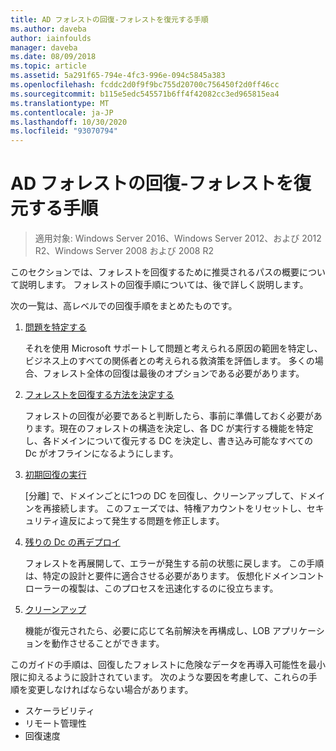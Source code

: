 ```yaml
---
title: AD フォレストの回復-フォレストを復元する手順
ms.author: daveba
author: iainfoulds
manager: daveba
ms.date: 08/09/2018
ms.topic: article
ms.assetid: 5a291f65-794e-4fc3-996e-094c5845a383
ms.openlocfilehash: fcddc2d0f9f9bc755d20700c756450f2d0ff46cc
ms.sourcegitcommit: b115e5edc545571b6ff4f42082cc3ed965815ea4
ms.translationtype: MT
ms.contentlocale: ja-JP
ms.lasthandoff: 10/30/2020
ms.locfileid: "93070794"
---
```

# <a name="ad-forest-recovery---steps-for-restoring-the-forest"></a>AD フォレストの回復-フォレストを復元する手順

>適用対象: Windows Server 2016、Windows Server 2012、および 2012 R2、Windows Server 2008 および 2008 R2

このセクションでは、フォレストを回復するために推奨されるパスの概要について説明します。 フォレストの回復手順については、後で詳しく説明します。

次の一覧は、高レベルでの回復手順をまとめたものです。

1. [問題を特定する](AD-Forest-Recovery-Identify-the-Problem.md)

   それを使用 Microsoft サポートして問題と考えられる原因の範囲を特定し、ビジネス上のすべての関係者との考えられる救済策を評価します。 多くの場合、フォレスト全体の回復は最後のオプションである必要があります。

2. [フォレストを回復する方法を決定する](AD-Forest-Recovery-Determine-how-to-Recover.md)

   フォレストの回復が必要であると判断したら、事前に準備しておく必要があります。現在のフォレストの構造を決定し、各 DC が実行する機能を特定し、各ドメインについて復元する DC を決定し、書き込み可能なすべての Dc がオフラインになるようにします。

3. [初期回復の実行](AD-Forest-Recovery-Perform-initial-recovery.md)

   [分離] で、ドメインごとに1つの DC を回復し、クリーンアップして、ドメインを再接続します。 このフェーズでは、特権アカウントをリセットし、セキュリティ違反によって発生する問題を修正します。

4. [残りの Dc の再デプロイ](AD-Forest-Recovery-Restore-Additional-DCs.md)

   フォレストを再展開して、エラーが発生する前の状態に戻します。 この手順は、特定の設計と要件に適合させる必要があります。 仮想化ドメインコントローラーの複製は、このプロセスを迅速化するのに役立ちます。

5. [クリーンアップ](AD-Forest-Recovery-Cleanup.md)

   機能が復元されたら、必要に応じて名前解決を再構成し、LOB アプリケーションを動作させることができます。

このガイドの手順は、回復したフォレストに危険なデータを再導入可能性を最小限に抑えるように設計されています。 次のような要因を考慮して、これらの手順を変更しなければならない場合があります。

- スケーラビリティ
- リモート管理性
- 回復速度

